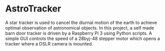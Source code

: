 # AstroTracker
A star tracker is used to cancel the diurnal motion of the earth to achieve optimal observation of astronomical objects. In this project, a self made barn door tracker is driven by a Raspberry Pi 3 using Python scripts. A simple GUI controls the speed of a 28byj-48 stepper motor which opens a tracker where a DSLR camera is mounted.
